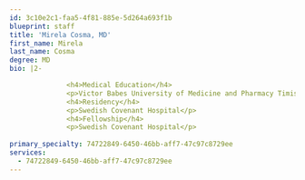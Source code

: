 ```yaml
---
id: 3c10e2c1-faa5-4f81-885e-5d264a693f1b
blueprint: staff
title: 'Mirela Cosma, MD'
first_name: Mirela
last_name: Cosma
degree: MD
bio: |2-

              <h4>Medical Education</h4>
              <p>Victor Babes University of Medicine and Pharmacy Timisoara</p>
              <h4>Residency</h4>
              <p>Swedish Covenant Hospital</p>
              <h4>Fellowship</h4>
              <p>Swedish Covenant Hospital</p>
          
primary_specialty: 74722849-6450-46bb-aff7-47c97c8729ee
services:
  - 74722849-6450-46bb-aff7-47c97c8729ee
---
```

